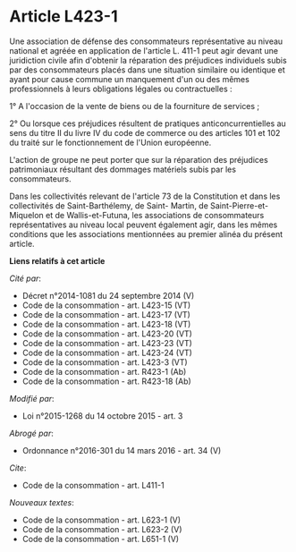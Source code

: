 # Article L423-1

Une association de défense des consommateurs représentative au niveau national et agréée en application de l'article L. 411-1
peut agir devant une juridiction civile afin d'obtenir la réparation des préjudices individuels subis par des consommateurs
placés dans une situation similaire ou identique et ayant pour cause commune un manquement d'un ou des mêmes professionnels à
leurs obligations légales ou contractuelles : 

1° A l'occasion de la vente de biens ou de la fourniture de services ; 

2° Ou lorsque ces préjudices résultent de pratiques anticoncurrentielles au sens du titre II du livre IV du code de commerce
ou des articles 101 et 102 du traité sur le fonctionnement de l'Union européenne. 

L'action de groupe ne peut porter que sur la réparation des préjudices patrimoniaux résultant des dommages matériels subis
par les consommateurs.

Dans les collectivités relevant de l'article 73 de la Constitution et dans les collectivités de Saint-Barthélemy, de Saint-
Martin, de Saint-Pierre-et-Miquelon et de Wallis-et-Futuna, les associations de consommateurs représentatives au niveau local
peuvent également agir, dans les mêmes conditions que les associations mentionnées au premier alinéa du présent article.

**Liens relatifs à cet article**

_Cité par_:

  - Décret n°2014-1081 du 24 septembre 2014 (V)
  - Code de la consommation - art. L423-15 (VT)
  - Code de la consommation - art. L423-17 (VT)
  - Code de la consommation - art. L423-18 (VT)
  - Code de la consommation - art. L423-20 (VT)
  - Code de la consommation - art. L423-23 (VT)
  - Code de la consommation - art. L423-24 (VT)
  - Code de la consommation - art. L423-3 (VT)
  - Code de la consommation - art. R423-1 (Ab)
  - Code de la consommation - art. R423-18 (Ab)

_Modifié par_:

  - Loi n°2015-1268 du 14 octobre 2015 - art. 3

_Abrogé par_:

  - Ordonnance n°2016-301 du 14 mars 2016 - art. 34 (V)

_Cite_:

  - Code de la consommation - art. L411-1

_Nouveaux textes_:

  - Code de la consommation - art. L623-1 (V)
  - Code de la consommation - art. L623-2 (V)
  - Code de la consommation - art. L651-1 (V)
